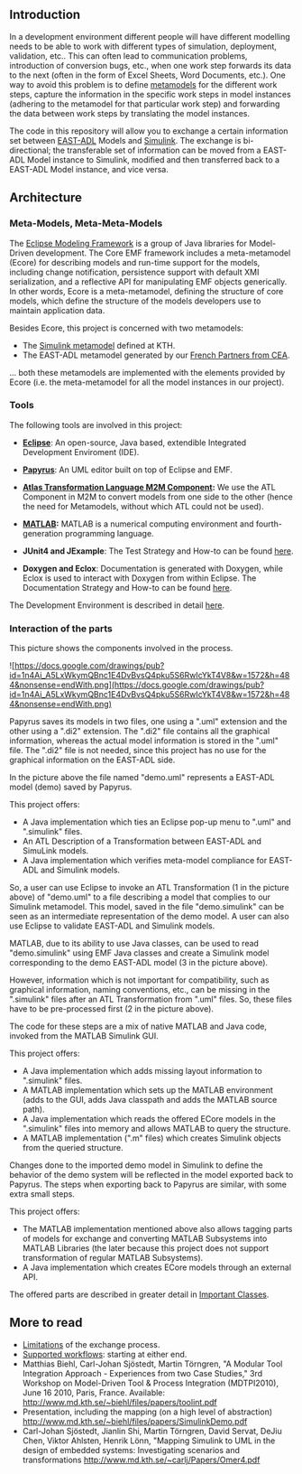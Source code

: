 ## Introduction ##

In a development environment different people will have different modelling needs to be able to work with different types of simulation, deployment, validation, etc.. This can often lead to communication problems, introduction of conversion bugs, etc., when one work step forwards its data to the next (often in the form of Excel Sheets, Word Documents, etc.). One way to avoid this problem is to define [metamodels](http://en.wikipedia.org/wiki/Metamodeling) for the different work steps, capture the information in the specific work steps in model instances (adhering to the metamodel for that particular work step) and forwarding the data between work steps by translating the model instances.

The code in this repository will allow you to exchange a certain information set between [EAST-ADL](http://en.wikipedia.org/wiki/EAST-ADL) Models and [Simulink](http://en.wikipedia.org/wiki/Simulink). The exchange is bi-directional; the transferable set of information can be moved from a EAST-ADL Model instance to Simulink, modified and then transferred back to a EAST-ADL Model instance, and vice versa.

## Architecture ##

### Meta-Models, Meta-Meta-Models ###

The [Eclipse Modeling Framework](http://www.eclipse.org/modeling/emf/) is a group of Java libraries for Model-Driven development. The Core EMF framework includes a meta-metamodel (Ecore) for describing models and run-time support for the models, including change notification, persistence support with default XMI serialization, and a reflective API for manipulating EMF objects generically. In other words, Ecore is a meta-metamodel, defining the structure of core models, which define the structure of the models developers use to maintain application data.

Besides Ecore, this project is concerned with two metamodels:

  * The [Simulink metamodel](SimulinkMetamodel.md) defined at KTH.
  * The EAST-ADL metamodel generated by our [French Partners from CEA](http://www.papyrusuml.org/home/index.htm).

... both these metamodels are implemented with the elements provided by Ecore (i.e. the meta-metamodel for all the model instances in our project).

### Tools ###

The following tools are involved in this project:

  * <b><a href='http://www.eclipse.org/'>Eclipse</a></b>: An open-source, Java based, extendible Integrated Development Enviroment (IDE).

  * <b><a href='http://www.papyrusuml.org/home/index.htm'>Papyrus</a></b>: An UML editor built on top of Eclipse and EMF.

  * <b><a href='http://wiki.eclipse.org/ATL'>Atlas Transformation Language M2M Component</a>:</b> We use the ATL Component in M2M to convert models from one side to the other (hence the need for Metamodels, without which ATL could not be used).

  * <b><a href='http://www.mathworks.com/'>MATLAB</a>:</b> MATLAB is a numerical computing environment and fourth-generation programming language.

  * <b>JUnit4 and JExample</b>: The Test Strategy and How-to can be found [here](TestStrategy.md).

  * <b>Doxygen and Eclox</b>: Documentation is generated with Doxygen, while Eclox is used to interact with Doxygen from within Eclipse. The Documentation Strategy and How-to can be found [here](DocumentationStrategy.md).

The Development Environment is described in detail [here](DevelopmentEnvironment.md).

### Interaction of the parts ###

This picture shows the components involved in the process.

![https://docs.google.com/drawings/pub?id=1n4Ai_A5LxWkymQBnc1E4DvBvsQ4pku5S6RwIcYkT4V8&w=1572&h=484&nonsense=endWith.png](https://docs.google.com/drawings/pub?id=1n4Ai_A5LxWkymQBnc1E4DvBvsQ4pku5S6RwIcYkT4V8&w=1572&h=484&nonsense=endWith.png)

Papyrus saves its models in two files, one using a ".uml" extension and the other using a  ".di2" extension. The ".di2" file contains all the graphical information, whereas the actual model information is stored in the ".uml" file. The ".di2" file is not needed, since this project has no use for the graphical information on the EAST-ADL side.

In the picture above the file named "demo.uml" represents a EAST-ADL model (demo) saved by Papyrus.

This project offers:
  * A Java implementation which ties an Eclipse pop-up menu to ".uml" and ".simulink" files.
  * An ATL Description of a Transformation between EAST-ADL and SimuLink models.
  * A Java implementation which verifies meta-model compliance for EAST-ADL and Simulink models.

So, a user can use Eclipse to invoke an ATL Transformation (1 in the picture above) of "demo.uml" to a file describing a model that complies to our Simulink metamodel. This model, saved in the file "demo.simulink" can be seen as an intermediate representation of the demo model. A user can also use Eclipse to validate EAST-ADL and Simulink models.

MATLAB, due to its ability to use Java classes, can be used to read "demo.simulink" using EMF Java classes and create a Simulink model corresponding to the demo EAST-ADL model (3 in the picture above).

However, information which is not important for compatibility, such as graphical information, naming conventions, etc., can be missing in the ".simulink" files after an ATL Transformation from ".uml" files. So, these files have to be pre-processed first (2 in the picture above).

The code for these steps are a mix of native MATLAB and Java code, invoked from the MATLAB Simulink GUI.

This project offers:
  * A Java implementation which adds missing layout information to ".simulink" files.
  * A MATLAB implementation which sets up the MATLAB environment (adds to the GUI, adds Java classpath and adds the MATLAB source path).
  * A Java implementation which reads the offered ECore models in the ".simulink" files into memory and allows MATLAB to query the structure.
  * A MATLAB implementation (".m" files) which creates Simulink objects from the queried structure.

Changes done to the imported demo model in Simulink to define the behavior of the demo system will be reflected in the model exported back to Papyrus. The steps when exporting back to Papyrus are similar, with some extra small steps.

This project offers:
  * The MATLAB implementation mentioned above also allows tagging parts of models for exchange and converting MATLAB Subsystems into MATLAB Libraries (the later because this project does not support transformation of regular MATLAB Subsystems).
  * A Java implementation which creates ECore models through an external API.

The offered parts are described in greater detail in [Important Classes](ImportantClasses.md).

## More to read ##
  * [Limitations](Limitations.md) of the exchange process.
  * [Supported workflows](SupportedWorkflows.md): starting at either end.
  * Matthias Biehl, Carl-Johan Sjöstedt, Martin Törngren, "A Modular Tool Integration Approach - Experiences from two Case Studies,"  3rd Workshop on Model-Driven Tool & Process Integration (MDTPI2010), June 16 2010, Paris, France. Available: http://www.md.kth.se/~biehl/files/papers/toolint.pdf
  * Presentation, including the mapping (on a high level of abstraction) http://www.md.kth.se/~biehl/files/papers/SimulinkDemo.pdf
  * Carl-Johan Sjöstedt, Jianlin Shi, Martin Törngren, David Servat, DeJiu Chen, Viktor Ahlsten, Henrik Lönn, "Mapping Simulink to UML in the design of embedded systems: Investigating scenarios and transformations http://www.md.kth.se/~carlj/Papers/Omer4.pdf